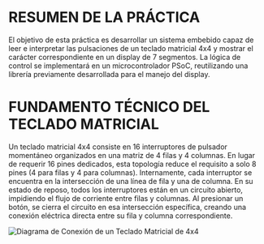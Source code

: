# RESUMEN DE LA PRÁCTICA

El objetivo de esta práctica es desarrollar un sistema embebido capaz de leer e interpretar las pulsaciones de un teclado matricial 4x4 y mostrar el carácter correspondiente en un display de 7 segmentos. La lógica de control se implementará en un microcontrolador PSoC, reutilizando una librería previamente desarrollada para el manejo del display.

# FUNDAMENTO TÉCNICO DEL TECLADO MATRICIAL

Un teclado matricial 4x4 consiste en 16 interruptores de pulsador momentáneo organizados en una matriz de 4 filas y 4 columnas. En lugar de requerir 16 pines dedicados, esta topología reduce el requisito a solo 8 pines (4 para filas y 4 para columnas). Internamente, cada interruptor se encuentra en la intersección de una línea de fila y una de columna. En su estado de reposo, todos los interruptores están en un circuito abierto, impidiendo el flujo de corriente entre filas y columnas. Al presionar un botón, se cierra el circuito en esa intersección específica, creando una conexión eléctrica directa entre su fila y columna correspondiente.

![Diagrama de Conexión de un Teclado Matricial de 4x4](.img/teclado.png)
